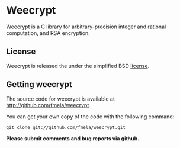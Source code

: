 # Weecrypt

Weecrypt is a C library for arbitrary-precision integer and rational
computation, and RSA encryption.

## License

Weecrypt is released the under the simplified BSD [license](https://github.com/fmela/weecrypt/blob/master/LICENSE).

## Getting weecrypt

The source code for weecrypt is available at http://github.com/fmela/weecrypt.

You can get your own copy of the code with the following command:

	git clone git://github.com/fmela/weecrypt.git

**Please submit comments and bug reports via github.**
